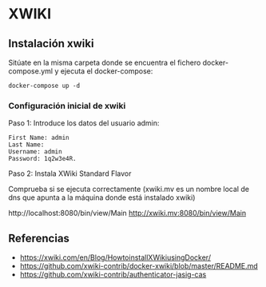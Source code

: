 # XWIKI

## Instalación xwiki

Sitúate en la misma carpeta donde se encuentra el fichero docker-compose.yml y ejecuta el docker-compose:

```
docker-compose up -d
```

### Configuración inicial de xwiki

Paso 1: Introduce los datos del usuario admin:

```
First Name: admin
Last Name:
Username: admin
Password: 1q2w3e4R.

```

Paso 2: Instala XWiki Standard Flavor


Comprueba si se ejecuta correctamente (xwiki.mv es un nombre local de dns que apunta a la máquina donde está instalado xwiki)

 http://localhost:8080/bin/view/Main
 http://xwiki.mv:8080/bin/view/Main


## Referencias
- https://xwiki.com/en/Blog/HowtoinstallXWikiusingDocker/
- https://github.com/xwiki-contrib/docker-xwiki/blob/master/README.md
- https://github.com/xwiki-contrib/authenticator-jasig-cas





